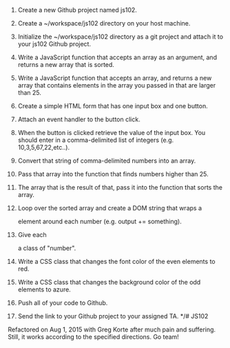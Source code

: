  1. Create a new Github project named js102.
  2. Create a ~/workspace/js102 directory on your host machine.
  3. Initialize the ~/workspace/js102 directory as a git project and attach it to your js102 Github project.

  4. Write a JavaScript function that accepts an array as an argument, and returns a new array that is sorted.
  5. Write a JavaScript function that accepts an array, and returns a new array that contains elements in the array you passed in that are larger than 25.
  
  6. Create a simple HTML form that has one input box and one button.
  7. Attach an event handler to the button click.
  8. When the button is clicked retrieve the value of the input box. You should enter in a comma-delimited list of integers (e.g. 10,3,5,67,22,etc..). 
  9. Convert that string of comma-delimited numbers into an array.
  10. Pass that array into the function that finds numbers higher than 25.
  11. The array that is the result of that, pass it into the function that sorts the array.
  12. Loop over the sorted array and create a DOM string that wraps a <div> element around each number (e.g. output += something).
  
  13. Give each <div> a class of "number".
  14. Write a CSS class that changes the font color of the even elements to red.
  15. Write a CSS class that changes the background color of the odd elements to azure.
  
  16. Push all of your code to Github.
  17. Send the link to your Github project to your assigned TA.
*/# JS102


Refactored on Aug 1, 2015 with Greg Korte after much pain and suffering.  Still, it works according to the specified directions. 
Go team!
